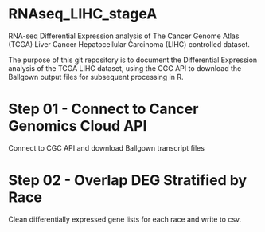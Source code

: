 # RNAseq_LIHC_stageA
RNA-seq Differential Expression analysis of The Cancer Genome Atlas (TCGA) Liver Cancer Hepatocellular Carcinoma (LIHC) controlled dataset.

The purpose of this git repository is to document the Differential Expression analysis of the TCGA LIHC dataset, using the CGC API to download the Ballgown output files for subsequent processing in R.

# Step 01 - Connect to Cancer Genomics Cloud API
Connect to CGC API and download Ballgown transcript files

# Step 02 - Overlap DEG Stratified by Race
Clean differentially expressed gene lists for each race and write to csv.
